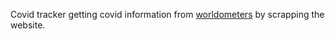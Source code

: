 Covid tracker getting covid information from <a href="https://www.worldometers.info/coronavirus/#countries">worldometers</a> by scrapping the website.
